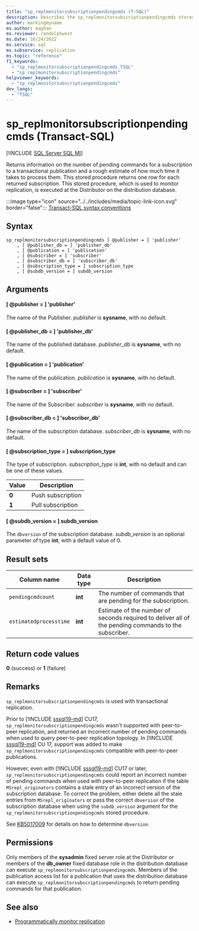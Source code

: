 ```yaml
---
title: "sp_replmonitorsubscriptionpendingcmds (T-SQL)"
description: Describes the sp_replmonitorsubscriptionpendingcmds stored procedure that returns information on the number of pending commands for a subscription to a transactional publication.
author: markingmyname
ms.author: maghan
ms.reviewer: randolphwest
ms.date: 10/24/2022
ms.service: sql
ms.subservice: replication
ms.topic: "reference"
f1_keywords:
  - "sp_replmonitorsubscriptionpendingcmds_TSQL"
  - "sp_replmonitorsubscriptionpendingcmds"
helpviewer_keywords:
  - "sp_replmonitorsubscriptionpendingcmds"
dev_langs:
  - "TSQL"
---
```

# sp_replmonitorsubscriptionpendingcmds (Transact-SQL)

[!INCLUDE [SQL Server SQL MI](../../includes/applies-to-version/sql-asdbmi.md)]

Returns information on the number of pending commands for a subscription to a transactional publication and a rough estimate of how much time it takes to process them. This stored procedure returns one row for each returned subscription. This stored procedure, which is used to monitor replication, is executed at the Distributor on the distribution database.

:::image type="icon" source="../../includes/media/topic-link-icon.svg" border="false"::: [Transact-SQL syntax conventions](../../t-sql/language-elements/transact-sql-syntax-conventions-transact-sql.md)

## Syntax

```syntaxsql
sp_replmonitorsubscriptionpendingcmds [ @publisher = ] 'publisher'
    , [ @publisher_db = ] 'publisher_db'
    , [ @publication = ] 'publication'
    , [ @subscriber = ] 'subscriber'
    , [ @subscriber_db = ] 'subscriber_db'
    , [ @subscription_type = ] subscription_type
    , [ @subdb_version = ] subdb_version
```

## Arguments

#### [ @publisher = ] 'publisher'

The name of the Publisher. *publisher* is **sysname**, with no default.

#### [ @publisher_db = ] 'publisher_db'

The name of the published database. *publisher_db* is **sysname**, with no default.

#### [ @publication = ] 'publication'

The name of the publication. *publication* is **sysname**, with no default.

#### [ @subscriber = ] 'subscriber'

The name of the Subscriber. *subscriber* is **sysname**, with no default.

#### [ @subscriber_db = ] 'subscriber_db'

The name of the subscription database. *subscriber_db* is **sysname**, with no default.

#### [ @subscription_type = ] subscription_type

The type of subscription. *subscription_type* is **int**, with no default and can be one of these values.

|Value|Description|
|-----------|-----------------|
|**0**|Push subscription|
|**1**|Pull subscription|

#### [ @subdb_version = ] subdb_version

The `dbversion` of the subscription database. *subdb_version* is an optional parameter of type **int**, with a default value of 0.

## Result sets

|Column name|Data type|Description|
|-----------------|---------------|-----------------|
|`pendingcmdcount`|**int**|The number of commands that are pending for the subscription.|
|`estimatedprocesstime`|**int**|Estimate of the number of seconds required to deliver all of the pending commands to the subscriber.|

## Return code values

**0** (success) or **1** (failure)

## Remarks

`sp_replmonitorsubscriptionpendingcmds` is used with transactional replication.

Prior to [!INCLUDE [sssql19-md](../../includes/sssql19-md.md)] CU17, `sp_replmonitorsubscriptionpendingcmds` wasn't supported with peer-to-peer replication, and returned an incorrect number of pending commands when used to query peer-to-peer replication topology. In [!INCLUDE [sssql19-md](../../includes/sssql19-md.md)] CU 17, support was added to make `sp_replmonitorsubscriptionpendingcmds` compatible with peer-to-peer publications.

However, even with [!INCLUDE [sssql19-md](../../includes/sssql19-md.md)] CU17 or later, `sp_replmonitorsubscriptionpendingcmds` could report an incorrect number of pending commands when used with peer-to-peer replication if the table `MSrepl_originators` contains a stale entry of an incorrect version of the subscription database. To correct the problem, either delete all the stale entries from `MSrepl_originators` or pass the correct `dbversion` of the subscription database when using the `subdb_version` argument for the `sp_replmonitorsubscriptionpendingcmds` stored procedure.

See [KB5017009](https://support.microsoft.com/help/5017009) for details on how to determine `dbversion`.

## Permissions

Only members of the **sysadmin** fixed server role at the Distributor or members of the **db_owner** fixed database role in the distribution database can execute `sp_replmonitorsubscriptionpendingcmds`. Members of the publication access list for a publication that uses the distribution database can execute `sp_replmonitorsubscriptionpendingcmds` to return pending commands for that publication.

## See also

- [Programmatically monitor replication](../replication/monitor/programmatically-monitor-replication.md)
